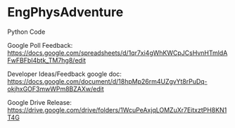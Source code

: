 # EngPhysAdventure
Python Code

Google Poll Feedback: https://docs.google.com/spreadsheets/d/1qr7xi4gWhKWCpJCsHvnHTmldAFwFBFbI4btk_TM7hg8/edit

Developer Ideas/Feedback google doc: https://docs.google.com/document/d/18hpMp26rm4UZgvYt8rPuDq-okjhxGOF3mwWPm8BZAXw/edit

Google Drive Release: https://drive.google.com/drive/folders/1WcuPeAxjqLOMZuXr7EitxztPH8KN1T4G
